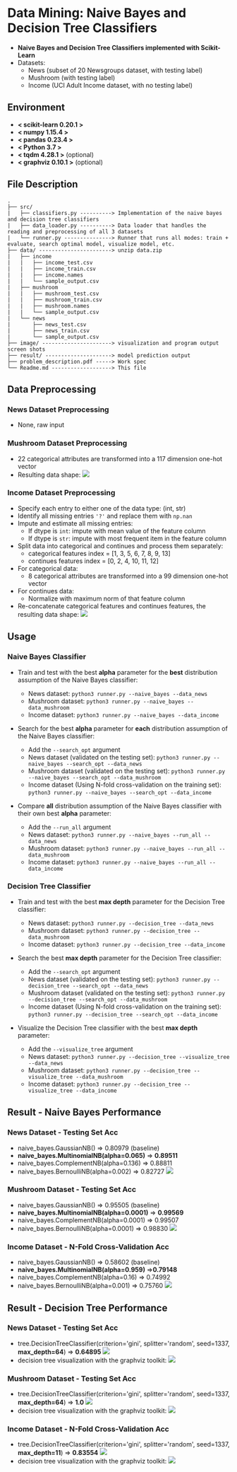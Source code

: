 # Data Mining: Naive Bayes and Decision Tree Classifiers
- **Naive Bayes and Decision Tree Classifiers implemented with Scikit-Learn**
- Datasets:
    - News (subset of 20 Newsgroups dataset, with testing label)
    - Mushroom (with testing label)
    - Income (UCI Adult Income dataset, with no testing label)


## Environment
* **< scikit-learn 0.20.1 >**
* **< numpy 1.15.4 >**
* **< pandas 0.23.4 >**
* **< Python 3.7 >**
* **< tqdm 4.28.1 >** (optional)
* **< graphviz 0.10.1 >** (optional)
 

## File Description
```
.
├── src/
|   ├── classifiers.py ----------> Implementation of the naive bayes and decision tree classifiers
|   ├── data_loader.py ----------> Data loader that handles the reading and preprocessing of all 3 datasets
|   └── runner.py ---------------> Runner that runs all modes: train + evaluate, search optimal model, visualize model, etc.
├── data/ -----------------------> unzip data.zip
|   ├── income
|   |   ├── income_test.csv
|   |   ├── income_train.csv
|   |   ├── income.names
|   |   └── sample_output.csv
|   ├── mushroom
|   |   ├── mushroom_test.csv
|   |   ├── mushroom_train.csv
|   |   ├── mushroom.names
|   |   └── sample_output.csv
|   └── news
|       ├── news_test.csv
|       ├── news_train.csv
|       └── sample_output.csv
├── image/ ----------------------> visualization and program output screen shots
├── result/ ---------------------> model prediction output
├── problem_description.pdf -----> Work spec
└── Readme.md -------------------> This file
```

## Data Preprocessing
### News Dataset Preprocessing
- None, raw input

### Mushroom Dataset Preprocessing
- 22 categorical attributes are transformed into a 117 dimension one-hot vector
- Resulting data shape:
![](https://github.com/andi611/Naive-Bayes-and-Decision-Tree-Classifiers/blob/master/image/mushroom_preprocessing.png)

### Income Dataset Preprocessing
- Specify each entry to either one of the data type: (int, str)
- Identify all missing entries `'?'` and replace them with `np.nan`
- Impute and estimate all missing entries:
    - If dtype is `int`: impute with mean value of the feature column
    - If dtype is `str`: impute with most frequent item in the feature column
- Split data into categorical and continues and process them separately:
    - categorical features index = [1, 3, 5, 6, 7, 8, 9, 13]
    - continues features index = [0, 2, 4, 10, 11, 12]
- For categorical data:
    - 8 categorical attributes are transformed into a 99 dimension one-hot vector
- For continues data:
    - Normalize with maximum norm of that feature column
- Re-concatenate categorical features and continues features, the resulting data shape:
![](https://github.com/andi611/Naive-Bayes-and-Decision-Tree-Classifiers/blob/master/image/income_preprocessing.png)


## Usage

### Naive Bayes Classifier
- Train and test with the best **alpha** parameter for the **best** distribution assumption of the Naive Bayes classifier:
    - News dataset: `python3 runner.py --naive_bayes --data_news`
    - Mushroom dataset: `python3 runner.py --naive_bayes --data_mushroom`
    - Income dataset: `python3 runner.py --naive_bayes --data_income`

- Search for the best **alpha** parameter for **each** distribution assumption of the Naive Bayes classifier:
    - Add the `--search_opt` argument
    - News dataset (validated on the testing set): 
    ```python3 runner.py --naive_bayes --search_opt --data_news``` 
    - Mushroom dataset (validated on the testing set):
    ```python3 runner.py --naive_bayes --search_opt --data_mushroom```
    - Income dataset (Using N-fold cross-validation on the training set): 
    ```python3 runner.py --naive_bayes --search_opt --data_income``` 

- Compare **all** distribution assumption of the Naive Bayes classifier with their own best **alpha** parameter:
    - Add the `--run_all` argument
    - News dataset: `python3 runner.py --naive_bayes --run_all --data_news`
    - Mushroom dataset: `python3 runner.py --naive_bayes --run_all --data_mushroom`
    - Income dataset: `python3 runner.py --naive_bayes --run_all --data_income`


### Decision Tree Classifier
- Train and test with the best **max depth** parameter for the Decision Tree classifier:
    - News dataset: `python3 runner.py --decision_tree --data_news`
    - Mushroom dataset: `python3 runner.py --decision_tree --data_mushroom`
    - Income dataset: `python3 runner.py --decision_tree --data_income`

- Search the best **max depth** parameter for the Decision Tree classifier:
    - Add the `--search_opt` argument
    - News dataset (validated on the testing set): 
    ```python3 runner.py --decision_tree --search_opt --data_news```
    - Mushroom dataset (validated on the testing set): 
    ```python3 runner.py --decision_tree --search_opt --data_mushroom``` 
    - Income dataset (Using N-fold cross-validation on the training set): 
    ```python3 runner.py --decision_tree --search_opt --data_income``` 

- Visualize the Decision Tree classifier with the best **max depth** parameter:
    - Add the `--visualize_tree` argument
    - News dataset: `python3 runner.py --decision_tree --visualize_tree --data_news`
    - Mushroom dataset: `python3 runner.py --decision_tree --visualize_tree --data_mushroom`
    - Income dataset: `python3 runner.py --decision_tree --visualize_tree --data_income`


## Result - Naive Bayes Performance
### News Dataset - Testing Set Acc
- naive_bayes.GaussianNB() => 0.80979 (baseline)
- **naive_bayes.MultinomialNB(alpha=0.065)** => **0.89511**
- naive_bayes.ComplementNB(alpha=0.136) => 0.88811
- naive_bayes.BernoulliNB(alpha=0.002) => 0.82727
![](https://github.com/andi611/Naive-Bayes-and-Decision-Tree-Classifiers/blob/master/image/nb_on_news.png)

### Mushroom Dataset - Testing Set Acc
- naive_bayes.GaussianNB() => 0.95505 (baseline)
- **naive_bayes.MultinomialNB(alpha=0.0001)** => **0.99569**
- naive_bayes.ComplementNB(alpha=0.0001) => 0.99507
- naive_bayes.BernoulliNB(alpha=0.0001) => 0.98830
![](https://github.com/andi611/Naive-Bayes-and-Decision-Tree-Classifiers/blob/master/image/nb_on_mushroom.png)

### Income Dataset - N-Fold Cross-Validation Acc
- naive_bayes.GaussianNB() => 0.58602 (baseline)
- **naive_bayes.MultinomialNB(alpha=0.959)** =>**0.79148**
- naive_bayes.ComplementNB(alpha=0.16) => 0.74992
- naive_bayes.BernoulliNB(alpha=0.001) => 0.75760
![](https://github.com/andi611/Naive-Bayes-and-Decision-Tree-Classifiers/blob/master/image/nb_on_income.png)

## Result - Decision Tree Performance
### News Dataset - Testing Set Acc
- tree.DecisionTreeClassifier(criterion='gini', splitter='random', seed=1337, **max_depth=64**) => **0.64895**
![](https://github.com/andi611/Naive-Bayes-and-Decision-Tree-Classifiers/blob/master/image/dt_on_news.png)
- decision tree visualization with the graphviz toolkit:
![](https://github.com/andi611/Naive-Bayes-and-Decision-Tree-Classifiers/blob/master/image/TREE_NEWS.png)

### Mushroom Dataset - Testing Set Acc
- tree.DecisionTreeClassifier(criterion='gini', splitter='random', seed=1337, **max_depth=64**) => **1.0**
![](https://github.com/andi611/Naive-Bayes-and-Decision-Tree-Classifiers/blob/master/image/dt_on_mushroom.png)
- decision tree visualization with the graphviz toolkit:
![](https://github.com/andi611/Naive-Bayes-and-Decision-Tree-Classifiers/blob/master/image/TREE_MUSHROOM_.png)

### Income Dataset - N-Fold Cross-Validation Acc
- tree.DecisionTreeClassifier(criterion='gini', splitter='random', seed=1337, **max_depth=11**) => **0.83554**
![](https://github.com/andi611/Naive-Bayes-and-Decision-Tree-Classifiers/blob/master/image/dt_on_income.png)
- decision tree visualization with the graphviz toolkit:
![](https://github.com/andi611/Naive-Bayes-and-Decision-Tree-Classifiers/blob/master/image/TREE_INCOME.png)